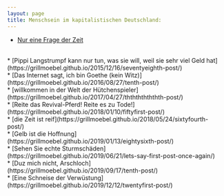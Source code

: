```yaml
---
layout: page
title: Menschsein im kapitalistischen Deutschland:
---
```




* [Nur eine Frage der Zeit](https://grillmoebel.github.io/2014/09/29/twentieth-post/)
<br>
* [Pippi Langstrumpf kann nur tun, was sie will, weil sie sehr viel Geld hat](https://grillmoebel.github.io/2015/12/16/seventyeighth-post/)
<br>
* [Das Internet sagt, ich bin Goethe (kein Witz)](https://grillmoebel.github.io/2016/08/27/tenth-post/)<br>
* [willkommen in der Welt der Hütchenspieler](https://grillmoebel.github.io/2017/04/27/ththththththth-post/)
<br>
* [Reite das Revival-Pferd! Reite es zu Tode!](https://grillmoebel.github.io/2018/01/10/fiftyfirst-post/)
<br>
* [die Zeit ist reif](https://grillmoebel.github.io/2018/05/24/sixtyfourth-post/)
<br>
* [Gelb ist die Hoffnung](https://grillmoebel.github.io/2019/01/13/eightysixth-post/)<br>
* [Sehen Sie echte Sturmschäden](https://grillmoebel.github.io/2019/06/21/lets-say-first-post-once-again/)<br>
* [Duz mich nicht, Arschloch](https://grillmoebel.github.io/2019/09/17/tenth-post/)<br>
* [Eine Schneise der Verwüstung](https://grillmoebel.github.io/2019/12/12/twentyfirst-post/)
